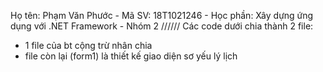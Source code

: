 Họ tên: Phạm Văn Phước - 
Mã SV: 18T1021246 - 
Học phần: Xây dựng ứng dụng với .NET Framework - 
Nhóm 2
//////
Các code dưới chia thành 2 file: 
- 1 file của bt cộng trừ nhân chia 
- file còn lại (form1) là thiết kế giao diện sơ yếu lý lịch
